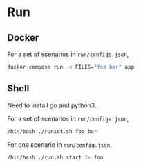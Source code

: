 # Run

## Docker
For a set of scenarios in `run/configs.json`,
```sh
docker-compose run -e FILES="foo bar" app
```

## Shell
Need to install go and python3.

For a set of scenarios in `run/configs.json`,
```sh
/bin/bash ./runset.sh foo bar
```

For one scenario in `run/config.json`,
```sh
/bin/bash ./run.sh start 2> foo
```

